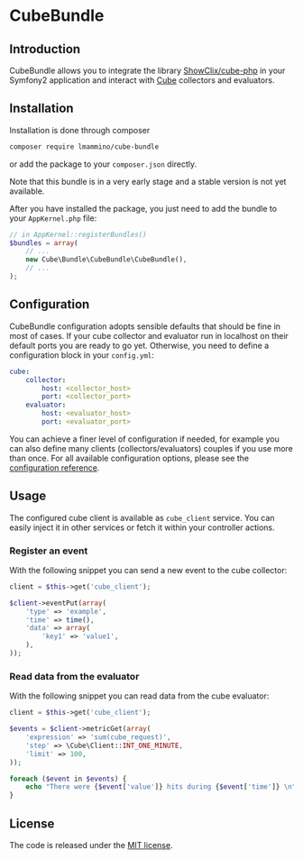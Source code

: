 CubeBundle
==========

## Introduction
CubeBundle allows you to integrate the library [ShowClix/cube-php](https://github.com/ShowClix/cube-php) in your
Symfony2 application and interact with [Cube](https://github.com/square/cube) collectors and evaluators.

## Installation
Installation is done through composer

```bash
composer require lmammino/cube-bundle
```

or add the package to your `composer.json` directly.

Note that this bundle is in a very early stage and a stable version is not yet available.

After you have installed the package, you just need to add the bundle to your `AppKernel.php` file:

```php
// in AppKernel::registerBundles()
$bundles = array(
    // ...
    new Cube\Bundle\CubeBundle\CubeBundle(),
    // ...
);
```


## Configuration
CubeBundle configuration adopts sensible defaults that should be fine in most of cases.
If your cube collector and evaluator run in localhost on their default ports you are ready to go yet.
Otherwise, you need to define a configuration block in your `config.yml`:

```yaml
cube:
    collector:
        host: <collector_host>
        port: <collector_port>
    evaluator:
        host: <evaluator_host>
        port: <evaluator_port>
```

You can achieve a finer level of configuration if needed, for example you can also define many clients (collectors/evaluators)
couples if you use more than once.
For all available configuration options, please see the [configuration reference](/Resources/doc/configuration.md).

## Usage
The configured cube client is available as `cube_client` service. You can easily inject it in other services or fetch
it within your controller actions.

### Register an event
With the following snippet you can send a new event to the cube collector:

```php
client = $this->get('cube_client');

$client->eventPut(array(
    'type' => 'example',
    'time' => time(),
    'data' => array(
        'key1' => 'value1',
    ),
));
```

### Read data from the evaluator
With the following snippet you can read data from the cube evaluator:

```php
client = $this->get('cube_client');

$events = $client->metricGet(array(
    'expression' => 'sum(cube_request)',
    'step' => \Cube\Client::INT_ONE_MINUTE,
    'limit' => 100,
));

foreach ($event in $events) {
    echo "There were {$event['value']} hits during {$event['time']} \n";
}
```


## License
The code is released under the [MIT license](/Resources/meta/LICENSE).


